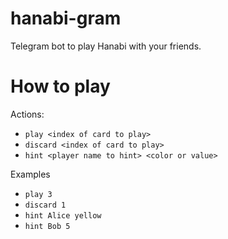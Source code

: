 # hanabi-gram
Telegram bot to play Hanabi with your friends.

# How to play
Actions:
- `play <index of card to play>`
- `discard <index of card to play>`
- `hint <player name to hint> <color or value>`

Examples
- `play 3`  
- `discard 1`  
- `hint Alice yellow`  
- `hint Bob 5`  
